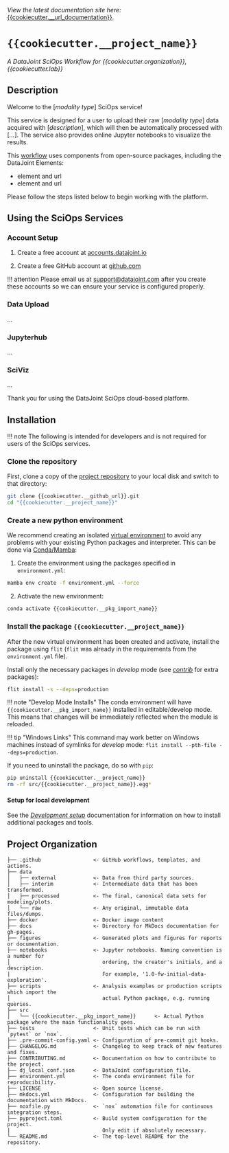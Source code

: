 _View the latest documentation site here:_ [{{cookiecutter.__url_documentation}}]({{cookiecutter.__url_documentation}}).

<!--intro-start-->

# `{{cookiecutter.__project_name}}`

_A DataJoint SciOps Workflow for {{cookiecutter.organization}}, {{cookiecutter.lab}}_

## Description

Welcome to the [_modality type_] SciOps service!

This service is designed for a user to upload their raw [_modality type_] data acquired with [_description_], which will then be automatically processed with [_..._]. The service also provides online Jupyter notebooks to visualize the results.

This [workflow]({{cookiecutter.__github_url}}) uses components from open-source packages, including the DataJoint Elements: 

- element and url
- element and url

Please follow the steps listed below to begin working with the platform.


## Using the SciOps Services

### Account Setup

1. Create a free account at [accounts.datajoint.io](https://accounts.datajoint.io/signup)

2. Create a free GitHub account at [github.com](https://github.com/signup)

!!! attention
    Please email us at [support@datajoint.com](mailto:support@datajoint.com) after you create these accounts so we can ensure your service is configured properly.


### Data Upload 

... 

### Jupyterhub 

... 

### SciViz 

...

<!--intro-end-->
<!--install-start-->

Thank you for using the DataJoint SciOps cloud-based platform.

## Installation

!!! note
    The following is intended for developers and is not required for users of the SciOps services. 

### Clone the repository

First, clone a copy of the [project repository]({{cookiecutter.__github_url}}) to your local disk and switch to that directory:

```bash
git clone {{cookiecutter.__github_url}}.git
cd "{{cookiecutter.__project_name}}"
```

### Create a new python environment

We recommend creating an isolated [virtual environment](https://realpython.com/python-virtual-environments-a-primer/) to avoid any problems with your existing Python packages and interpreter. This can be done via [Conda/Mamba](https://github.com/conda-forge/miniforge#mambaforge):

1. Create the environment using the packages specified in `environment.yml`:

```bash
mamba env create -f environment.yml --force
```

2. Activate the new environment:

```bash
conda activate {{cookiecutter.__pkg_import_name}}
```

### Install the package `{{cookiecutter.__project_name}}`

After the new virtual environment has been created and activate, install the package using `flit` (`flit` was already in the requirements from the `environment.yml` file).

Install only the necessary packages in _develop_ mode (see [_contrib_](./CONTRIBUTING.md#setting-up-a-local-development-environment) for extra packages):

```bash
flit install -s --deps=production
```

!!! note "Develop Mode Installs"
    The conda environment will have `{{cookiecutter.__pkg_import_name}}` installed in editable/develop mode. This means that changes will be immediately reflected when the module is reloaded.

!!! tip "Windows Links"
    This command may work better on Windows machines instead of symlinks for _develop_ mode: `flit install --pth-file --deps=production`.

If you need to uninstall the package, do so with `pip`:

```bash
pip uninstall {{cookiecutter.__project_name}}
rm -rf src/{{cookiecutter.__project_name}}.egg*
```

#### Setup for local development

See the [_Development setup_](./CONTRIBUTING.md#setting-up-a-local-development-environment) documentation for information on how to install additional packages and tools.

<!--install-end-->
<!--rest-of-doc-start-->

## Project Organization

```
├── .github                 <- GitHub workflows, templates, and actions.
├── data
│   ├── external            <- Data from third party sources.
│   ├── interim             <- Intermediate data that has been transformed.
│   ├── processed           <- The final, canonical data sets for modeling/plots.
│   └── raw                 <- Any original, immutable data files/dumps.
├── docker                  <- Docker image content
├── docs                    <- Directory for MkDocs documentation for gh-pages.
├── figures                 <- Generated plots and figures for reports or documentation.
├── notebooks               <- Jupyter notebooks. Naming convention is a number for
│                              ordering, the creator's initials, and a description.
|                              For example, '1.0-fw-initial-data-exploration'.
├── scripts                 <- Analysis examples or production scripts which import the
│                              actual Python package, e.g. running queries.
├── src
│   └── {{cookiecutter.__pkg_import_name}}      <- Actual Python package where the main functionality goes.
├── tests                   <- Unit tests which can be run with `pytest` or `nox`.
├── .pre-commit-config.yaml <- Configuration of pre-commit git hooks.
├── CHANGELOG.md            <- Changelog to keep track of new features and fixes.
├── CONTRIBUTING.md         <- Documentation on how to contribute to the project.
├── dj_local_conf.json      <- DataJoint configuration file.
├── environment.yml         <- The conda environment file for reproducibility.
├── LICENSE                 <- Open source license.
├── mkdocs.yml              <- Configuration for building the documentation with MkDocs.
├── noxfile.py              <- `nox` automation file for continuous integration steps.
├── pyproject.toml          <- Build system configuration for the project.
|                              Only edit if absolutely necessary.
└── README.md               <- The top-level README for the repository.
```

<!--rest-of-doc-end-->
